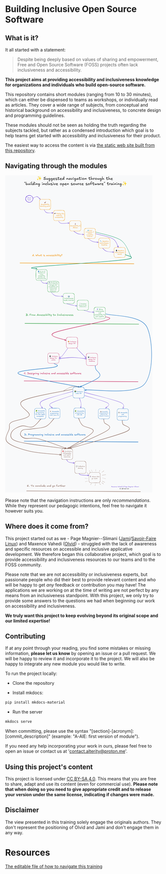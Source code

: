 # Building Inclusive Open Source Software

## What is it?

It all started with a statement:

> Despite being deeply based on values of sharing and empowerment, Free and Open Source Software (FOSS) projects often lack inclusiveness and accessibility.

**This project aims at providing accessibility and inclusiveness knowledge for organizations and individuals who build open-source software.**

This repository contains short modules (ranging from 10 to 30 minutes), which can either be dispensed to teams as workshops, or individually read as articles. They cover a wide range of subjects, from conceptual and historical background on accessibility and inclusiveness, to concrete design and programming guidelines.

These modules should not be seen as holding the truth regarding the subjects tackled, but rather as a condensed introduction which goal is to help teams get started with accessibility and inclusiveness for their product.

The easiest way to access the content is via [the static web site built from this repository](https://alterity-git.github.io/building-inclusive-open-source-software/).

## Navigating through the modules

![A navigation schematic. The first section is made to be navigated in a linear way except the platform specific assistive technologies that can be skipped. The second section is linear. The third section expects you to go through the base Inclusive Design module and then to the platform you are working on. You can skip this section if you are not a designer. As for the design section, the design platform has a base module and specific ones for different frameworks. The last conclusion section is linear.](docs/resources/navigateThroughTheTrainingV2.png)

Please note that the navigation instructions are only *recommendations*. While they represent our pedagogic intentions, feel free to navigate it however suits you.

## Where does it come from?

This project started out as we - Page Magnier--Slimani ([Jami](https://jami.net/)/[Savoir-Faire Linux](https://savoirfairelinux.com)) and Maxence Vahedi ([Olvid](https://olvid.io)) - struggled with the lack of awareness and specific resources on accessible and inclusive applicative development. We therefore began this collaborative project, which goal is to provide accessibility and inclusiveness resources to our teams and to the FOSS community.

Please note that we are not accessibility or inclusiveness experts, but passionate people who did their best to provide relevant content and who will be happy to get *any* feedback or contribution you may have! The applications we are working on at the time of writing are not perfect by any means from an inclusiveness standpoint. With this project, we only try to provide some answers to the questions we had when beginning our work on accessibility and inclusiveness.

**We truly want this project to keep evolving beyond its original scope and our limited expertise!**

## Contributing

If at any point through your reading, you find some mistakes or missing information, **please let us know** by opening an issue or a pull request. We will be happy to review it and incorporate it to the project. We will also be happy to integrate any new module you would like to write.

To run the project locally:

- Clone the repository

-  Install mkdocs:
```bash
pip install mkdocs-material
```

- Run the server

```bash
mkdocs serve
```

When committing, please use the syntax "[section]-[acronym]: [commit_description]" (example: "A-AIE: first version of module").

If you need any help incorporating your work in ours, please feel free to open an issue or contact us at 'contact.alterity@proton.me'.

## Using this project's content

This project is licensed under [CC BY-SA 4.0](https://creativecommons.org/licenses/by-sa/4.0/). This means that you are free to share, adapt and use its content (even for commercial use). **Please note that when doing so you need to give appropriate credit and to release your version under the same license, indicating if changes were made.**

## Disclaimer

The view presented in this training solely engage the originals authors. They don't represent the positioning of Olvid and Jami and don't engage them in any way.

# Resources
[The editable file of how to navigate this training](resources/navigateThroughTheTrainingV2.crswap)
